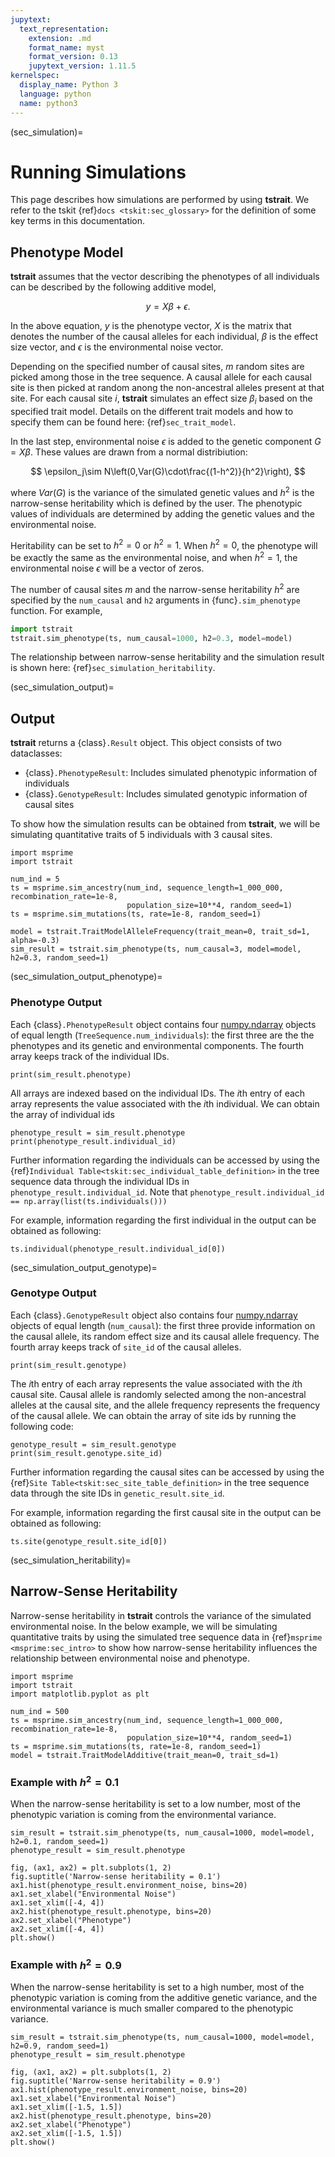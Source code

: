 ```yaml
---
jupytext:
  text_representation:
    extension: .md
    format_name: myst
    format_version: 0.13
    jupytext_version: 1.11.5
kernelspec:
  display_name: Python 3
  language: python
  name: python3
---
```


(sec_simulation)=

# Running Simulations

This page describes how simulations are performed by using **tstrait**. We refer to the tskit {ref}`docs <tskit:sec_glossary>` for the definition of some key terms in this documentation.

## Phenotype Model

**tstrait** assumes that the vector describing the phenotypes of all individuals can be described by the following additive model,

$$
y=X\beta+\epsilon.
$$

In the above equation, $y$ is the phenotype vector, $X$ is the matrix that denotes the number of the causal alleles for each individual, $\beta$ is the effect size vector, and $\epsilon$ is the environmental noise vector.

Depending on the specified number of causal sites, $m$ random sites are picked among those in the tree sequence. A causal allele for each causal site is then picked at random anong the non-ancestral alleles present at that site. For each causal site $i$, **tstrait** simulates an effect size $\beta_i$ based on the specified trait model. Details on the different trait models and how to specify them can be found here: {ref}`sec_trait_model`.

In the last step, environmental noise $\epsilon$ is added to the genetic component $G=X\beta$. These values are drawn from a normal distribiution:

$$
\epsilon_j\sim N\left(0,Var(G)\cdot\frac{(1-h^2)}{h^2}\right),
$$

where $Var(G)$ is the variance of the simulated genetic values and $h^2$ is the narrow-sense heritability which is defined by the user. The phenotypic values of individuals are determined by adding the genetic values and the environmental noise.

Heritability can be set to $h^2=0$ or $h^2=1$. When $h^2=0$, the phenotype will be exactly the same as the environmental noise, and when $h^2=1$, the environmental noise $\epsilon$ will be a vector of zeros.

The number of causal sites $m$ and the narrow-sense heritability $h^2$ are specified by the `num_causal` and `h2` arguments in {func}`.sim_phenotype` function. For example,

```Python
import tstrait
tstrait.sim_phenotype(ts, num_causal=1000, h2=0.3, model=model)
```

The relationship between narrow-sense heritability and the simulation result is shown here: {ref}`sec_simulation_heritability`.

(sec_simulation_output)=

## Output

**tstrait** returns a {class}`.Result` object. This object consists of two dataclasses:

- {class}`.PhenotypeResult`: Includes simulated phenotypic information of individuals
- {class}`.GenotypeResult`: Includes simulated genotypic information of causal sites

To show how the simulation results can be obtained from **tstrait**, we will be simulating quantitative traits of 5 individuals with 3 causal sites.

```{code-cell} ipython3
import msprime
import tstrait

num_ind = 5
ts = msprime.sim_ancestry(num_ind, sequence_length=1_000_000, recombination_rate=1e-8,
                          population_size=10**4, random_seed=1)
ts = msprime.sim_mutations(ts, rate=1e-8, random_seed=1)

model = tstrait.TraitModelAlleleFrequency(trait_mean=0, trait_sd=1, alpha=-0.3)
sim_result = tstrait.sim_phenotype(ts, num_causal=3, model=model, h2=0.3, random_seed=1)
```

(sec_simulation_output_phenotype)=

### Phenotype Output

Each {class}`.PhenotypeResult` object contains four [numpy.ndarray](https://numpy.org/doc/stable/reference/arrays.ndarray.html#arrays-ndarray) objects of equal length (`TreeSequence.num_individuals`): the first three are the the phenotypes and its genetic and environmental components. The fourth array keeps track of the individual IDs.

```{code-cell} ipython3
print(sim_result.phenotype)
```

All arrays are indexed based on the individual IDs. The $i$th entry of each array represents the value associated with the $i$th individual. We can obtain the array of individual ids

```{code-cell} ipython3
phenotype_result = sim_result.phenotype
print(phenotype_result.individual_id)
```

Further information regarding the individuals can be accessed by using the {ref}`Individual Table<tskit:sec_individual_table_definition>` in the tree sequence data through the individual IDs in `phenotype_result.individual_id`. Note that `phenotype_result.individual_id == np.array(list(ts.individuals()))`

For example, information regarding the first individual in the output can be obtained as following:

```{code-cell} ipython3
ts.individual(phenotype_result.individual_id[0])
```

(sec_simulation_output_genotype)=

### Genotype Output

Each {class}`.GenotypeResult` object also contains four [numpy.ndarray](https://numpy.org/doc/stable/reference/arrays.ndarray.html#arrays-ndarray) objects of equal length (`num_causal`): the first three provide information on the causal allele, its random effect size and its causal allele frequency. The fourth array keeps track of `site_id` of the causal alleles.


```{code-cell} ipython3
print(sim_result.genotype)
```

The $i$th entry of each array represents the value associated with the $i$th causal site. Causal allele is randomly selected among the non-ancestral alleles at the causal site, and the allele frequency represents the frequency of the causal allele. We can obtain the array of site ids by running the following code:

```{code-cell} ipython3
genotype_result = sim_result.genotype
print(sim_result.genotype.site_id)
```

Further information regarding the causal sites can be accessed by using the {ref}`Site Table<tskit:sec_site_table_definition>` in the tree sequence data through the site IDs in `genetic_result.site_id`.

For example, information regarding the first causal site in the output can be obtained as following:

```{code-cell} ipython3
ts.site(genotype_result.site_id[0])
```

(sec_simulation_heritability)=

## Narrow-Sense Heritability

Narrow-sense heritability in **tstrait** controls the variance of the simulated environmental noise. In the below example, we will be simulating quantitative traits by using the simulated tree sequence data in {ref}`msprime <msprime:sec_intro>` to show how narrow-sense heritability influences the relationship between environmental noise and phenotype.

```{code-cell} ipython3
import msprime
import tstrait
import matplotlib.pyplot as plt

num_ind = 500
ts = msprime.sim_ancestry(num_ind, sequence_length=1_000_000, recombination_rate=1e-8,
                          population_size=10**4, random_seed=1)
ts = msprime.sim_mutations(ts, rate=1e-8, random_seed=1)
model = tstrait.TraitModelAdditive(trait_mean=0, trait_sd=1)
```

### Example with $h^2=0.1$

When the narrow-sense heritability is set to a low number, most of the phenotypic variation is coming from the environmental variance.

```{code-cell} ipython3
sim_result = tstrait.sim_phenotype(ts, num_causal=1000, model=model, h2=0.1, random_seed=1)
phenotype_result = sim_result.phenotype

fig, (ax1, ax2) = plt.subplots(1, 2)
fig.suptitle('Narrow-sense heritability = 0.1')
ax1.hist(phenotype_result.environment_noise, bins=20)
ax1.set_xlabel("Environmental Noise")
ax1.set_xlim([-4, 4])
ax2.hist(phenotype_result.phenotype, bins=20)
ax2.set_xlabel("Phenotype")
ax2.set_xlim([-4, 4])
plt.show()
```

### Example with $h^2=0.9$

When the narrow-sense heritability is set to a high number, most of the phenotypic variation is coming from the additive genetic variance, and the environmental variance is much smaller compared to the phenotypic variance.

```{code-cell} ipython3
sim_result = tstrait.sim_phenotype(ts, num_causal=1000, model=model, h2=0.9, random_seed=1)
phenotype_result = sim_result.phenotype

fig, (ax1, ax2) = plt.subplots(1, 2)
fig.suptitle('Narrow-sense heritability = 0.9')
ax1.hist(phenotype_result.environment_noise, bins=20)
ax1.set_xlabel("Environmental Noise")
ax1.set_xlim([-1.5, 1.5])
ax2.hist(phenotype_result.phenotype, bins=20)
ax2.set_xlabel("Phenotype")
ax2.set_xlim([-1.5, 1.5])
plt.show()
```
